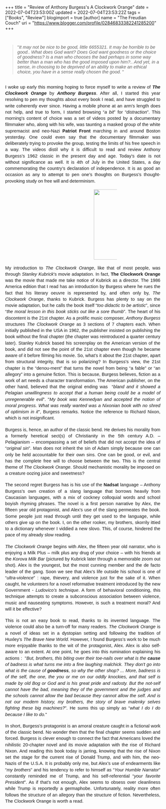 +++
title = "Review of Anthony Burgess's A Clockwork Orange"
date = 2022-07-04T23:53:00Z
updated = 2022-07-04T23:53:22Z
tags = ["Books", "Review"]
blogimport = true 
[author]
	name = "The Freudian Couch"
	uri = "https://www.blogger.com/profile/02846833382241285200"
+++

<p>&nbsp;<span style="font-family: Arial; font-size: 11pt; font-variant-east-asian: normal; font-variant-numeric: normal; vertical-align: baseline; white-space: pre-wrap;"></span></p><blockquote><span style="font-family: Arial; font-size: 11pt; font-variant-east-asian: normal; font-variant-numeric: normal; vertical-align: baseline; white-space: pre-wrap;">"</span><span style="font-family: Arial; font-size: 11pt; font-style: italic; font-variant-east-asian: normal; font-variant-numeric: normal; vertical-align: baseline; white-space: pre-wrap;">It may not be nice to be good, little 6655321. It may be horrible to be good.. What does God want? Does God want goodness or the choice of goodness? Is a man who chooses the bad perhaps in some way better than a man who has the good imposed upon him?.. And yet, in a sense, in choosing to be deprived of an ability to make an ethical choice, you have in a sense really chosen the good.</span><span style="font-family: Arial; font-size: 11pt; font-variant-east-asian: normal; font-variant-numeric: normal; vertical-align: baseline; white-space: pre-wrap;"> "</span></blockquote><span style="font-family: Arial; font-size: 11pt; font-variant-east-asian: normal; font-variant-numeric: normal; vertical-align: baseline; white-space: pre-wrap;"></span><p></p><span id="docs-internal-guid-adb5645b-7fff-e3bc-a1f4-efd2d0a6833c"><br /><p dir="ltr" style="line-height: 1.38; margin-bottom: 0pt; margin-top: 0pt; text-align: justify;"><span style="font-family: Arial; font-size: 11pt; font-variant-east-asian: normal; font-variant-numeric: normal; vertical-align: baseline; white-space: pre-wrap;">I woke up early this morning hoping to force myself to write a review of </span><span style="font-family: Arial; font-size: 11pt; font-style: italic; font-variant-east-asian: normal; font-variant-numeric: normal; font-weight: 700; vertical-align: baseline; white-space: pre-wrap;">The Clockwork Orange</span><span style="font-family: Arial; font-size: 11pt; font-variant-east-asian: normal; font-variant-numeric: normal; vertical-align: baseline; white-space: pre-wrap;"> by </span><span style="font-family: Arial; font-size: 11pt; font-style: italic; font-variant-east-asian: normal; font-variant-numeric: normal; font-weight: 700; vertical-align: baseline; white-space: pre-wrap;">Anthony Burgess</span><span style="font-family: Arial; font-size: 11pt; font-variant-east-asian: normal; font-variant-numeric: normal; vertical-align: baseline; white-space: pre-wrap;">. After all, I started this year resolving to pen my thoughts about every book I read, and have struggled to write coherently ever since. Having a mobile phone at an arm’s length does not help, and true to form, I started browsing “</span><span style="font-family: Arial; font-size: 11pt; font-style: italic; font-variant-east-asian: normal; font-variant-numeric: normal; vertical-align: baseline; white-space: pre-wrap;">a bit</span><span style="font-family: Arial; font-size: 11pt; font-variant-east-asian: normal; font-variant-numeric: normal; vertical-align: baseline; white-space: pre-wrap;">” for “</span><span style="font-family: Arial; font-size: 11pt; font-style: italic; font-variant-east-asian: normal; font-variant-numeric: normal; vertical-align: baseline; white-space: pre-wrap;">distraction</span><span style="font-family: Arial; font-size: 11pt; font-variant-east-asian: normal; font-variant-numeric: normal; vertical-align: baseline; white-space: pre-wrap;">”. This morning's content of choice was a set of videos posted by a documentary filmmaker who, along with his wife, was taunting a masked group of the white supremacist and neo-Nazi </span><span style="font-family: Arial; font-size: 11pt; font-variant-east-asian: normal; font-variant-numeric: normal; font-weight: 700; vertical-align: baseline; white-space: pre-wrap;">Patriot Front</span><span style="font-family: Arial; font-size: 11pt; font-variant-east-asian: normal; font-variant-numeric: normal; vertical-align: baseline; white-space: pre-wrap;"> marching in and around Boston yesterday. One could even say that the documentary filmmaker was deliberately trying to provoke the group, testing the limits of his free speech in a way. The videos distil why it is difficult to read and review Anthony Burgess’s 1962 classic in the present day and age. Today’s date is not without significance as well. It is 4th of July in the United States, a day commemorating the country’s declaration of independence. It is as good an occasion as any to attempt to pen one’s thoughts on Burgess’s thought-provoking study on free will and determinism.</span></p><br /><p dir="ltr" style="line-height: 1.38; margin-bottom: 0pt; margin-left: 108pt; margin-top: 0pt; text-indent: 36pt;"><span style="font-family: Arial; font-size: 11pt; font-variant-east-asian: normal; font-variant-numeric: normal; vertical-align: baseline; white-space: pre-wrap;"><span style="border: none; display: inline-block; height: 227px; overflow: hidden; width: 171px;"><img height="227" src="https://lh5.googleusercontent.com/V4r25UAmu-ms9CiyjG8eRwCJDWcrw76XR_ujG00um9mp5hpj3mnH1mkv1bEYuprHuI-dcUZLoVYaXW4ax-xoXMgG38Zt9uAfZWZpfadwYXEZ4icV-wLbYilgSOWw9npd7gCayHveBoCzttt21Zk" style="margin-left: 0px; margin-top: 0px;" width="171" /></span></span></p><br /><p dir="ltr" style="line-height: 1.38; margin-bottom: 0pt; margin-top: 0pt; text-align: justify;"><span style="font-family: Arial; font-size: 11pt; font-variant-east-asian: normal; font-variant-numeric: normal; vertical-align: baseline; white-space: pre-wrap;">My introduction to </span><span style="font-family: Arial; font-size: 11pt; font-style: italic; font-variant-east-asian: normal; font-variant-numeric: normal; vertical-align: baseline; white-space: pre-wrap;">The Clockwork Orange</span><span style="font-family: Arial; font-size: 11pt; font-variant-east-asian: normal; font-variant-numeric: normal; vertical-align: baseline; white-space: pre-wrap;">, like that of most people, was through </span><span style="font-family: Arial; font-size: 11pt; font-style: italic; font-variant-east-asian: normal; font-variant-numeric: normal; vertical-align: baseline; white-space: pre-wrap;">Stanley Kubrick</span><span style="font-family: Arial; font-size: 11pt; font-variant-east-asian: normal; font-variant-numeric: normal; vertical-align: baseline; white-space: pre-wrap;">’s movie adaptation. In fact, <b>The Clockwork Orange</b> was the movie that made me take notice of Kubrick as a director. The 1986 America edition that I read has an introduction by Burgess where he rues the fact that his literary oeuvre is represented by, and often only by, </span><span style="font-family: Arial; font-size: 11pt; font-style: italic; font-variant-east-asian: normal; font-variant-numeric: normal; vertical-align: baseline; white-space: pre-wrap;">The Clockwork Orange</span><span style="font-family: Arial; font-size: 11pt; font-variant-east-asian: normal; font-variant-numeric: normal; vertical-align: baseline; white-space: pre-wrap;">, thanks to Kubrick. Burgess has plenty to say on the movie adaptation, but he calls the book itself “</span><span style="font-family: Arial; font-size: 11pt; font-style: italic; font-variant-east-asian: normal; font-variant-numeric: normal; vertical-align: baseline; white-space: pre-wrap;">too didactic to be artistic</span><span style="font-family: Arial; font-size: 11pt; font-variant-east-asian: normal; font-variant-numeric: normal; vertical-align: baseline; white-space: pre-wrap;">”, since “</span><span style="font-family: Arial; font-size: 11pt; font-style: italic; font-variant-east-asian: normal; font-variant-numeric: normal; vertical-align: baseline; white-space: pre-wrap;">the moral lesson in this book sticks out like a sore thumb</span><span style="font-family: Arial; font-size: 11pt; font-variant-east-asian: normal; font-variant-numeric: normal; vertical-align: baseline; white-space: pre-wrap;">”. The heart of his discontent is the 21st chapter. As a prolific music composer, </span><span style="font-family: Arial; font-size: 11pt; font-style: italic; font-variant-east-asian: normal; font-variant-numeric: normal; vertical-align: baseline; white-space: pre-wrap;">Anthony Burgess</span><span style="font-family: Arial; font-size: 11pt; font-variant-east-asian: normal; font-variant-numeric: normal; vertical-align: baseline; white-space: pre-wrap;"> structures </span><span style="font-family: Arial; font-size: 11pt; font-style: italic; font-variant-east-asian: normal; font-variant-numeric: normal; vertical-align: baseline; white-space: pre-wrap;">The Clockwork Orange</span><span style="font-family: Arial; font-size: 11pt; font-variant-east-asian: normal; font-variant-numeric: normal; vertical-align: baseline; white-space: pre-wrap;"> as 3 sections of 7 chapters each. When initially published in the USA in 1962, the publisher insisted on publishing the book without the final chapter (the chapter was reintroduced a quarter century later). Stanley Kubrick based his screenplay on the American version of the book, and did not see the point of the 21st chapter even though he became aware of it before filming his movie. So, what’s it about the 21st chapter, apart from structural integrity, that is so polarizing? In Burgess’s view, the 21st chapter is the “denou-ment” that turns the novel from being “a fable” or “an allegory” into a genuine fiction. This is because, Burgess believes, fiction as a work of art needs a character transformation. The American publisher, on the other hand, believed that the original ending was&nbsp; “</span><span style="font-family: Arial; font-size: 11pt; font-style: italic; font-variant-east-asian: normal; font-variant-numeric: normal; vertical-align: baseline; white-space: pre-wrap;">bland and it showed a Pelagian unwillingness to accept that a human being could be a model of unregenerable evil</span><span style="font-family: Arial; font-size: 11pt; font-variant-east-asian: normal; font-variant-numeric: normal; vertical-align: baseline; white-space: pre-wrap;">”. "</span><span style="font-family: Arial; font-size: 11pt; font-style: italic; font-variant-east-asian: normal; font-variant-numeric: normal; vertical-align: baseline; white-space: pre-wrap;">My book was Kennedyan and accepted the notion of moral progress. What was really wanted was a Nixonian book with no shred of optimism in it</span><span style="font-family: Arial; font-size: 11pt; font-variant-east-asian: normal; font-variant-numeric: normal; vertical-align: baseline; white-space: pre-wrap;">", Burgess remarks. Notice the reference to Richard Nixon, which is not insignificant.</span></p><div style="text-align: justify;"><br /></div><p dir="ltr" style="line-height: 1.38; margin-bottom: 0pt; margin-top: 0pt; text-align: justify;"><span style="font-family: Arial; font-size: 11pt; font-variant-east-asian: normal; font-variant-numeric: normal; vertical-align: baseline; white-space: pre-wrap;">Burgess is, hence, an author of the classic bend. He derives his morality from a formerly heretical sect(s) of Christianity in the 5th century A.D. – Pelagianism – encompassing a set of beliefs that did not accept the idea of “</span><span style="font-family: Arial; font-size: 11pt; font-style: italic; font-variant-east-asian: normal; font-variant-numeric: normal; vertical-align: baseline; white-space: pre-wrap;">original sin</span><span style="font-family: Arial; font-size: 11pt; font-variant-east-asian: normal; font-variant-numeric: normal; vertical-align: baseline; white-space: pre-wrap;">”. Man does not inherit the sin of Adam simply because one can only be held accountable for their own sins. One can be good, or evil, and has the complete free will to choose between the two. This is the central theme of </span><span style="font-family: Arial; font-size: 11pt; font-style: italic; font-variant-east-asian: normal; font-variant-numeric: normal; vertical-align: baseline; white-space: pre-wrap;">The Clockwork Orange</span><span style="font-family: Arial; font-size: 11pt; font-variant-east-asian: normal; font-variant-numeric: normal; vertical-align: baseline; white-space: pre-wrap;">. Should mechanistic morality be imposed on a creature oozing juice and sweetness?&nbsp;</span></p><div style="text-align: justify;"><br /></div><p dir="ltr" style="line-height: 1.38; margin-bottom: 0pt; margin-top: 0pt; text-align: justify;"><span style="font-family: Arial; font-size: 11pt; font-variant-east-asian: normal; font-variant-numeric: normal; vertical-align: baseline; white-space: pre-wrap;">The second regret Burgess has is his use of the </span><span style="font-family: Arial; font-size: 11pt; font-variant-east-asian: normal; font-variant-numeric: normal; font-weight: 700; vertical-align: baseline; white-space: pre-wrap;">Nadsat </span><span style="font-family: Arial; font-size: 11pt; font-variant-east-asian: normal; font-variant-numeric: normal; vertical-align: baseline; white-space: pre-wrap;">language – Anthony Burgess’s own creation of a slang language that borrows heavily from Caucasian languages, with a mix of cockney colloquial words and school boyish rhyming phrases. The novel is a first person narrative by Alex, the fifteen year old protagonist, and Alex’s use of the slang permeates the book. Some people just read through until they get used to the language, while others give up on the book. I, on the other rooker, my brothers, skorrily ittied to a dictionary whenever I viddied a new slovo. This, of course, hindered the pace of my already slow reading.</span></p><div style="text-align: justify;"><br /></div><p dir="ltr" style="line-height: 1.38; margin-bottom: 0pt; margin-top: 0pt; text-align: justify;"><span style="font-family: Arial; font-size: 11pt; font-variant-east-asian: normal; font-variant-numeric: normal; vertical-align: baseline; white-space: pre-wrap;"><i>The Clockwork Orange</i> begins with Alex, the fifteen year old narrator, who is enjoying a Milk Plus – milk plus any drug of your choice – with his friends at the <i>Korova Milk Bar </i>(pictured by Kubrick later through a memorable zoom out shot). Alex is the youngest, but the most cunning member and the de facto leader of the gang. Soon we see that Alex’s life outside his school is one of “</span><span style="font-family: Arial; font-size: 11pt; font-style: italic; font-variant-east-asian: normal; font-variant-numeric: normal; vertical-align: baseline; white-space: pre-wrap;">ultra-violence</span><span style="font-family: Arial; font-size: 11pt; font-variant-east-asian: normal; font-variant-numeric: normal; vertical-align: baseline; white-space: pre-wrap;">” : rape, thievery, and violence just for the sake of it. When caught, he volunteers for a novel reformative treatment introduced by the new Government - </span><span style="font-family: Arial; font-size: 11pt; font-style: italic; font-variant-east-asian: normal; font-variant-numeric: normal; vertical-align: baseline; white-space: pre-wrap;">Ludovico’s technique</span><span style="font-family: Arial; font-size: 11pt; font-variant-east-asian: normal; font-variant-numeric: normal; vertical-align: baseline; white-space: pre-wrap;">. A form of behavioral conditioning, this technique attempts to create a subconscious association between violence, music and nauseating symptoms. However, is such a treatment moral? And will it be effective? </span></p><div style="text-align: justify;"><br /></div><p dir="ltr" style="line-height: 1.38; margin-bottom: 0pt; margin-top: 0pt; text-align: justify;"><span style="font-family: Arial; font-size: 11pt; font-variant-east-asian: normal; font-variant-numeric: normal; vertical-align: baseline; white-space: pre-wrap;">This is not an easy book to read, thanks to its invented language. The violence could also be a turn-off for many readers. <i>The Clockwork Orange</i> is a novel of ideas set in a dystopian setting and following the tradition of Huxley's </span><span style="font-family: Arial; font-size: 11pt; font-style: italic; font-variant-east-asian: normal; font-variant-numeric: normal; vertical-align: baseline; white-space: pre-wrap;">The Brave New World</span><span style="font-family: Arial; font-size: 11pt; font-variant-east-asian: normal; font-variant-numeric: normal; vertical-align: baseline; white-space: pre-wrap;">. However, I found Burgess’s work to be much more enjoyable thanks to the wit of the protagonist, Alex. Alex is also self-aware to an extent. At one point, he goes into this rumination explaining his actions :&nbsp; "</span><span style="font-family: Arial; font-size: 11pt; font-style: italic; font-variant-east-asian: normal; font-variant-numeric: normal; vertical-align: baseline; white-space: pre-wrap;">But, brothers, this biting over their toe-nails over what is the </span><span style="font-family: Arial; font-size: 11pt; font-style: italic; font-variant-east-asian: normal; font-variant-numeric: normal; font-weight: 700; vertical-align: baseline; white-space: pre-wrap;">cause </span><span style="font-family: Arial; font-size: 11pt; font-style: italic; font-variant-east-asian: normal; font-variant-numeric: normal; vertical-align: baseline; white-space: pre-wrap;">of badness is what turns me into a fine laughing malchick. They don't go into what is the cause of </span><span style="font-family: Arial; font-size: 11pt; font-style: italic; font-variant-east-asian: normal; font-variant-numeric: normal; font-weight: 700; vertical-align: baseline; white-space: pre-wrap;">goodness</span><span style="font-family: Arial; font-size: 11pt; font-style: italic; font-variant-east-asian: normal; font-variant-numeric: normal; vertical-align: baseline; white-space: pre-wrap;">, so why the other shop? ... More, badness is of the self, the one, the you or me on our oddly knockies, and that self is made by old Bog or God and is his great pride and radosty. But the not-self cannot have the bad, meaning they of the government and the judges and the schools cannot allow the bad because they cannot allow the self. And is not our modern history, my brothers, the story of brave malenky selves fighting these big machines?</span><span style="font-family: Arial; font-size: 11pt; font-variant-east-asian: normal; font-variant-numeric: normal; vertical-align: baseline; white-space: pre-wrap;">”. He sums this up simply as “</span><span style="font-family: Arial; font-size: 11pt; font-style: italic; font-variant-east-asian: normal; font-variant-numeric: normal; vertical-align: baseline; white-space: pre-wrap;">what I do I do because I like to do.</span><span style="font-family: Arial; font-size: 11pt; font-variant-east-asian: normal; font-variant-numeric: normal; vertical-align: baseline; white-space: pre-wrap;">"&nbsp;</span></p><div style="text-align: justify;"><br /></div><p dir="ltr" style="line-height: 1.38; margin-bottom: 0pt; margin-top: 0pt; text-align: justify;"><span style="font-family: Arial; font-size: 11pt; font-variant-east-asian: normal; font-variant-numeric: normal; vertical-align: baseline; white-space: pre-wrap;">In short, Burgess’s protagonist is an amoral creature caught in a fictional work of the classic bend. No wonder then that the final chapter seems sudden and forced. Burgess is clever enough to connect the fact that Americans loved the nihilistic 20-chapter novel and its movie adaptation with the rise of Richard Nixon. And reading this book today is jarring, knowing that the rise of Nixon set the stage for the current rise of Donald Trump, and with him, the neo-Nazis of the U.S.A. It is probably only me, but Alex’s use of endearments like “</span><span style="font-family: Arial; font-size: 11pt; font-style: italic; font-variant-east-asian: normal; font-variant-numeric: normal; vertical-align: baseline; white-space: pre-wrap;">my brothers</span><span style="font-family: Arial; font-size: 11pt; font-variant-east-asian: normal; font-variant-numeric: normal; vertical-align: baseline; white-space: pre-wrap;">” and his tendency to refer to himself as “</span><span style="font-family: Arial; font-size: 11pt; font-style: italic; font-variant-east-asian: normal; font-variant-numeric: normal; vertical-align: baseline; white-space: pre-wrap;">Your Humble Narrator</span><span style="font-family: Arial; font-size: 11pt; font-variant-east-asian: normal; font-variant-numeric: normal; vertical-align: baseline; white-space: pre-wrap;">” constantly reminded me of Trump, and his self-referential “</span><span style="font-family: Arial; font-size: 11pt; font-style: italic; font-variant-east-asian: normal; font-variant-numeric: normal; vertical-align: baseline; white-space: pre-wrap;">your favorite President</span><span style="font-family: Arial; font-size: 11pt; font-variant-east-asian: normal; font-variant-numeric: normal; vertical-align: baseline; white-space: pre-wrap;">”. As if that’s not enough, Alex seems to obsess over cleanliness while Trump is reportedly a germaphobe. Unfortunately, reality more often follows the structure of an allegory than the structure of fiction. Nevertheless, The Clockwork Orange is worth a read.</span></p><br /><br /></span>

